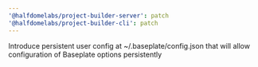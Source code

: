 ```yaml
---
'@halfdomelabs/project-builder-server': patch
'@halfdomelabs/project-builder-cli': patch
---
```


Introduce persistent user config at ~/.baseplate/config.json that will allow configuration of Baseplate options persistently
